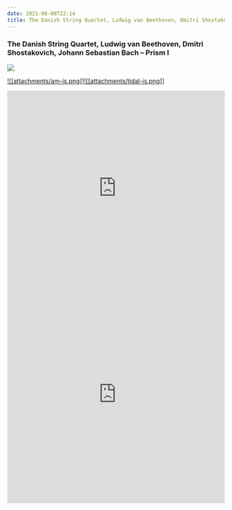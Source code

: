 ```yaml
---
date: 2021-08-08T22:14
title: The Danish String Quartet, Ludwig van Beethoven, Dmitri Shostakovich, Johann Sebastian Bach – Prism I
---
```

### The Danish String Quartet, Ludwig van Beethoven, Dmitri Shostakovich, Johann Sebastian Bach – Prism I
[![](https://img.discogs.com/8GgR0DolJcwyQgHcq_F4inGcOtc=/fit-in/600x534/filters:strip_icc():format(jpeg):mode_rgb():quality(90)/discogs-images/R-12566677-1537734965-5205.jpeg.jpg)][1] 

[1]: https://www.discogs.com/release/12566677
[2]: https://music.apple.com/us/album/1420009261
[3]: https://listen.tidal.com/album/95056677

[![[attachments/am-is.png]]][2][![[attachments/tidal-is.png]]][3]

<iframe allow="autoplay *; encrypted-media *; fullscreen *" frameborder="0" height="450" style="width:100%;max-width:660px;overflow:hidden;background:transparent;" sandbox="allow-forms allow-popups allow-same-origin allow-scripts allow-storage-access-by-user-activation allow-top-navigation-by-user-activation" src="https://embed.music.apple.com/us/album/turn-blue/1420009261"></iframe>
<div style="position: relative; padding-bottom: 100%; height: 0; overflow: hidden; max-width: 100%;"><iframe src="https://embed.tidal.com/albums/95056677?layout=gridify" frameborder= "0" allowfullscreen style="position: absolute; top: 0; left: 0; width: 100%; height: 1px; min-height: 100%; margin: 0 auto;"></iframe></div>